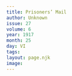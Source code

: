 ```yaml
---
title: Prisoners’ Mail
author: Unknown
issue: 27
volume: 6
year: 1917
month: 25
day: VI
tags:
layout: page.njk
image:
---
```



